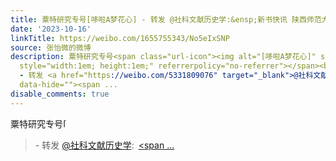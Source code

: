 ```yaml
---
title: 粟特研究专号[哆啦A梦花心] - 转发 @社科文献历史学:&ensp;新书快讯 陕西师范大学历史文化学院、陕西历史博物馆、陕西师范大学人文社会科学高等研究院编《丝绸之...
date: '2023-10-16'
linkTitle: https://weibo.com/1655755343/No5eIxSNP
source: 张怡微的微博
description: 粟特研究专号<span class="url-icon"><img alt="[哆啦A梦花心]" src="https://h5.sinaimg.cn/m/emoticon/icon/doraemon/dr_02huaxin-1a87691558.png"
  style="width:1em; height:1em;" referrerpolicy="no-referrer"></span><br><blockquote>
  - 转发 <a href="https://weibo.com/5331809076" target="_blank">@社科文献历史学</a>: <a href="https://m.weibo.cn/p/index?extparam=%E6%96%B0%E4%B9%A6%E5%BF%AB%E8%AE%AF&amp;containerid=100808cc06a5ccafffbece5e440542d5bc430f"
  data-hide=""><span ...
disable_comments: true
---
```

粟特研究专号<span class="url-icon"><img alt="[哆啦A梦花心]" src="https://h5.sinaimg.cn/m/emoticon/icon/doraemon/dr_02huaxin-1a87691558.png" style="width:1em; height:1em;" referrerpolicy="no-referrer"></span><br><blockquote> - 转发 <a href="https://weibo.com/5331809076" target="_blank">@社科文献历史学</a>: <a href="https://m.weibo.cn/p/index?extparam=%E6%96%B0%E4%B9%A6%E5%BF%AB%E8%AE%AF&amp;containerid=100808cc06a5ccafffbece5e440542d5bc430f" data-hide=""><span ...